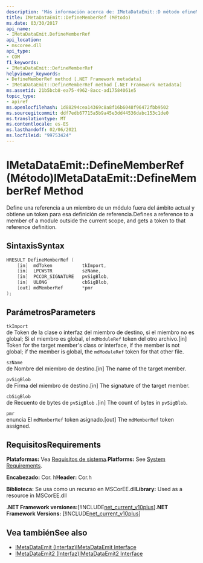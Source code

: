 ```yaml
---
description: 'Más información acerca de: IMetaDataEmit::D método efineMemberRef'
title: IMetaDataEmit::DefineMemberRef (Método)
ms.date: 03/30/2017
api_name:
- IMetaDataEmit.DefineMemberRef
api_location:
- mscoree.dll
api_type:
- COM
f1_keywords:
- IMetaDataEmit::DefineMemberRef
helpviewer_keywords:
- DefineMemberRef method [.NET Framework metadata]
- IMetaDataEmit::DefineMemberRef method [.NET Framework metadata]
ms.assetid: 21b5bcb8-ea75-4962-8acc-ad17584061e5
topic_type:
- apiref
ms.openlocfilehash: 1d88294cea14369c8a8f16b6048f96472fbb9502
ms.sourcegitcommit: ddf7edb67715a5b9a45e3dd44536dabc153c1de0
ms.translationtype: MT
ms.contentlocale: es-ES
ms.lasthandoff: 02/06/2021
ms.locfileid: "99753424"
---
```

# <a name="imetadataemitdefinememberref-method"></a><span data-ttu-id="aa104-103">IMetaDataEmit::DefineMemberRef (Método)</span><span class="sxs-lookup"><span data-stu-id="aa104-103">IMetaDataEmit::DefineMemberRef Method</span></span>

<span data-ttu-id="aa104-104">Define una referencia a un miembro de un módulo fuera del ámbito actual y obtiene un token para esa definición de referencia.</span><span class="sxs-lookup"><span data-stu-id="aa104-104">Defines a reference to a member of a module outside the current scope, and gets a token to that reference definition.</span></span>  
  
## <a name="syntax"></a><span data-ttu-id="aa104-105">Sintaxis</span><span class="sxs-lookup"><span data-stu-id="aa104-105">Syntax</span></span>  
  
```cpp  
HRESULT DefineMemberRef (
    [in]  mdToken           tkImport,
    [in]  LPCWSTR           szName,
    [in]  PCCOR_SIGNATURE   pvSigBlob,
    [in]  ULONG             cbSigBlob,
    [out] mdMemberRef       *pmr
);  
```  
  
## <a name="parameters"></a><span data-ttu-id="aa104-106">Parámetros</span><span class="sxs-lookup"><span data-stu-id="aa104-106">Parameters</span></span>  

 `tkImport`  
 <span data-ttu-id="aa104-107">de Token de la clase o interfaz del miembro de destino, si el miembro no es global; Si el miembro es global, el `mdModuleRef` token del otro archivo.</span><span class="sxs-lookup"><span data-stu-id="aa104-107">[in] Token for the target member's class or interface, if the member is not global; if the member is global, the `mdModuleRef` token for that other file.</span></span>  
  
 `szName`  
 <span data-ttu-id="aa104-108">de Nombre del miembro de destino.</span><span class="sxs-lookup"><span data-stu-id="aa104-108">[in] The name of the target member.</span></span>  
  
 `pvSigBlob`  
 <span data-ttu-id="aa104-109">de Firma del miembro de destino.</span><span class="sxs-lookup"><span data-stu-id="aa104-109">[in] The signature of the target member.</span></span>  
  
 `cbSigBlob`  
 <span data-ttu-id="aa104-110">de Recuento de bytes de `pvSigBlob` .</span><span class="sxs-lookup"><span data-stu-id="aa104-110">[in] The count of bytes in `pvSigBlob`.</span></span>  
  
 `pmr`  
 <span data-ttu-id="aa104-111">enuncia El `mdMemberRef` token asignado.</span><span class="sxs-lookup"><span data-stu-id="aa104-111">[out] The `mdMemberRef` token assigned.</span></span>  
  
## <a name="requirements"></a><span data-ttu-id="aa104-112">Requisitos</span><span class="sxs-lookup"><span data-stu-id="aa104-112">Requirements</span></span>  

 <span data-ttu-id="aa104-113">**Plataformas:** Vea [Requisitos de sistema](../../get-started/system-requirements.md).</span><span class="sxs-lookup"><span data-stu-id="aa104-113">**Platforms:** See [System Requirements](../../get-started/system-requirements.md).</span></span>  
  
 <span data-ttu-id="aa104-114">**Encabezado:** Cor. h</span><span class="sxs-lookup"><span data-stu-id="aa104-114">**Header:** Cor.h</span></span>  
  
 <span data-ttu-id="aa104-115">**Biblioteca:** Se usa como un recurso en MSCorEE.dll</span><span class="sxs-lookup"><span data-stu-id="aa104-115">**Library:** Used as a resource in MSCorEE.dll</span></span>  
  
 <span data-ttu-id="aa104-116">**.NET Framework versiones:**[!INCLUDE[net_current_v10plus](../../../../includes/net-current-v10plus-md.md)]</span><span class="sxs-lookup"><span data-stu-id="aa104-116">**.NET Framework Versions:** [!INCLUDE[net_current_v10plus](../../../../includes/net-current-v10plus-md.md)]</span></span>  
  
## <a name="see-also"></a><span data-ttu-id="aa104-117">Vea también</span><span class="sxs-lookup"><span data-stu-id="aa104-117">See also</span></span>

- [<span data-ttu-id="aa104-118">IMetaDataEmit (Interfaz)</span><span class="sxs-lookup"><span data-stu-id="aa104-118">IMetaDataEmit Interface</span></span>](imetadataemit-interface.md)
- [<span data-ttu-id="aa104-119">IMetaDataEmit2 (Interfaz)</span><span class="sxs-lookup"><span data-stu-id="aa104-119">IMetaDataEmit2 Interface</span></span>](imetadataemit2-interface.md)
